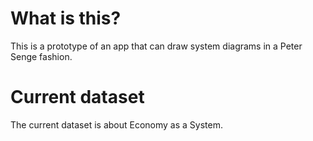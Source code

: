 # What is this?

This is a prototype of an app that can draw system diagrams in a Peter Senge fashion. 

# Current dataset

The current dataset is about Economy as a System.